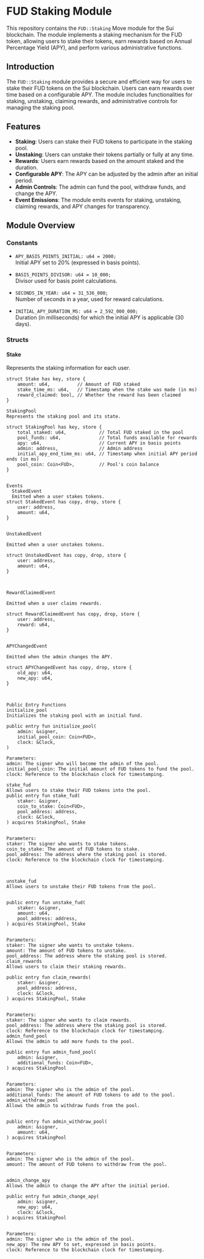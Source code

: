# FUD Staking Module

This repository contains the `FUD::Staking` Move module for the Sui blockchain. The module implements a staking mechanism for the FUD token, allowing users to stake their tokens, earn rewards based on Annual Percentage Yield (APY), and perform various administrative functions.

## Introduction

The `FUD::Staking` module provides a secure and efficient way for users to stake their FUD tokens on the Sui blockchain. Users can earn rewards over time based on a configurable APY. The module includes functionalities for staking, unstaking, claiming rewards, and administrative controls for managing the staking pool.

## Features

- **Staking**: Users can stake their FUD tokens to participate in the staking pool.
- **Unstaking**: Users can unstake their tokens partially or fully at any time.
- **Rewards**: Users earn rewards based on the amount staked and the duration.
- **Configurable APY**: The APY can be adjusted by the admin after an initial period.
- **Admin Controls**: The admin can fund the pool, withdraw funds, and change the APY.
- **Event Emissions**: The module emits events for staking, unstaking, claiming rewards, and APY changes for transparency.

## Module Overview

### Constants

- `APY_BASIS_POINTS_INITIAL: u64 = 2000;`  
  Initial APY set to 20% (expressed in basis points).

- `BASIS_POINTS_DIVISOR: u64 = 10_000;`  
  Divisor used for basis point calculations.

- `SECONDS_IN_YEAR: u64 = 31_536_000;`  
  Number of seconds in a year, used for reward calculations.

- `INITIAL_APY_DURATION_MS: u64 = 2_592_000_000;`  
  Duration (in milliseconds) for which the initial APY is applicable (30 days).

### Structs

#### Stake

Represents the staking information for each user.

```move
struct Stake has key, store {
    amount: u64,          // Amount of FUD staked
    stake_time_ms: u64,   // Timestamp when the stake was made (in ms)
    reward_claimed: bool, // Whether the reward has been claimed
}

StakingPool
Represents the staking pool and its state.

struct StakingPool has key, store {
    total_staked: u64,            // Total FUD staked in the pool
    pool_funds: u64,              // Total funds available for rewards
    apy: u64,                     // Current APY in basis points
    admin: address,               // Admin address
    initial_apy_end_time_ms: u64, // Timestamp when initial APY period ends (in ms)
    pool_coin: Coin<FUD>,         // Pool's coin balance
}


Events
  StakedEvent
  Emitted when a user stakes tokens.
struct StakedEvent has copy, drop, store {
    user: address,
    amount: u64,
}


UnstakedEvent

Emitted when a user unstakes tokens.

struct UnstakedEvent has copy, drop, store {
    user: address,
    amount: u64,
}



RewardClaimedEvent

Emitted when a user claims rewards.

struct RewardClaimedEvent has copy, drop, store {
    user: address,
    reward: u64,
}


APYChangedEvent

Emitted when the admin changes the APY.

struct APYChangedEvent has copy, drop, store {
    old_apy: u64,
    new_apy: u64,
}



Public Entry Functions
initialize_pool
Initializes the staking pool with an initial fund.

public entry fun initialize_pool(
    admin: &signer,
    initial_pool_coin: Coin<FUD>,
    clock: &Clock,
)

Parameters:
admin: The signer who will become the admin of the pool.
initial_pool_coin: The initial amount of FUD tokens to fund the pool.
clock: Reference to the blockchain clock for timestamping.

stake_fud
Allows users to stake their FUD tokens into the pool.
public entry fun stake_fud(
    staker: &signer,
    coin_to_stake: Coin<FUD>,
    pool_address: address,
    clock: &Clock,
) acquires StakingPool, Stake


Parameters:
staker: The signer who wants to stake tokens.
coin_to_stake: The amount of FUD tokens to stake.
pool_address: The address where the staking pool is stored.
clock: Reference to the blockchain clock for timestamping.



unstake_fud
Allows users to unstake their FUD tokens from the pool.


public entry fun unstake_fud(
    staker: &signer,
    amount: u64,
    pool_address: address,
) acquires StakingPool, Stake


Parameters:
staker: The signer who wants to unstake tokens.
amount: The amount of FUD tokens to unstake.
pool_address: The address where the staking pool is stored.
claim_rewards
Allows users to claim their staking rewards.

public entry fun claim_rewards(
    staker: &signer,
    pool_address: address,
    clock: &Clock,
) acquires StakingPool, Stake


Parameters:
staker: The signer who wants to claim rewards.
pool_address: The address where the staking pool is stored.
clock: Reference to the blockchain clock for timestamping.
admin_fund_pool
Allows the admin to add more funds to the pool.

public entry fun admin_fund_pool(
    admin: &signer,
    additional_funds: Coin<FUD>,
) acquires StakingPool


Parameters:
admin: The signer who is the admin of the pool.
additional_funds: The amount of FUD tokens to add to the pool.
admin_withdraw_pool
Allows the admin to withdraw funds from the pool.


public entry fun admin_withdraw_pool(
    admin: &signer,
    amount: u64,
) acquires StakingPool


Parameters:
admin: The signer who is the admin of the pool.
amount: The amount of FUD tokens to withdraw from the pool.


admin_change_apy
Allows the admin to change the APY after the initial period.

public entry fun admin_change_apy(
    admin: &signer,
    new_apy: u64,
    clock: &Clock,
) acquires StakingPool


Parameters:
admin: The signer who is the admin of the pool.
new_apy: The new APY to set, expressed in basis points.
clock: Reference to the blockchain clock for timestamping.
